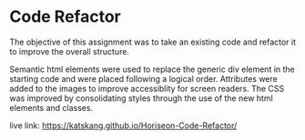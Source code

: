 
# Code Refactor

The objective of this assignment was to take an existing code and refactor it to improve the overall structure.

Semantic html elements were used to replace the generic div element in the starting code and were placed following a logical order. 
Attributes were added to the images to improve accessiblity for screen readers. The CSS was improved by consolidating styles through the use of the new html elements and classes.


live link: https://katskang.github.io/Horiseon-Code-Refactor/
